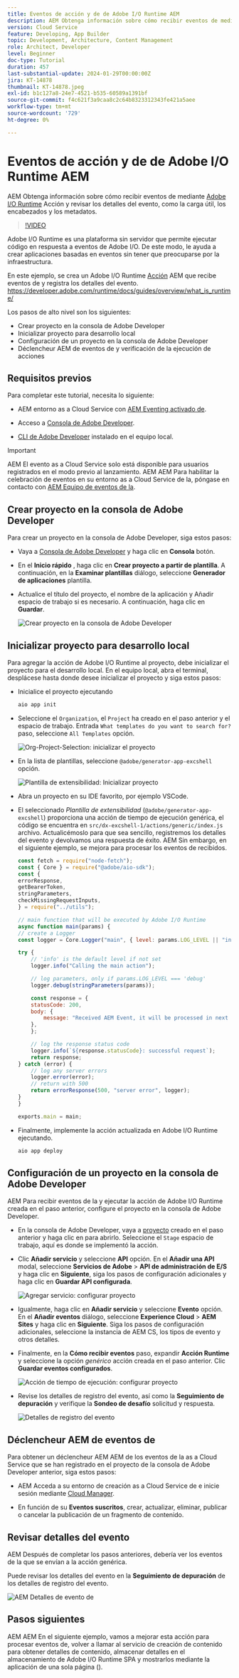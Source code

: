 ```yaml
---
title: Eventos de acción y de de Adobe I/O Runtime AEM
description: AEM Obtenga información sobre cómo recibir eventos de mediante la acción de Adobe I/O Runtime y revise los detalles del evento, como la carga útil, los encabezados y los metadatos.
version: Cloud Service
feature: Developing, App Builder
topic: Development, Architecture, Content Management
role: Architect, Developer
level: Beginner
doc-type: Tutorial
duration: 457
last-substantial-update: 2024-01-29T00:00:00Z
jira: KT-14878
thumbnail: KT-14878.jpeg
exl-id: b1c127a8-24e7-4521-b535-60589a1391bf
source-git-commit: f4c621f3a9caa8c2c64b8323312343fe421a5aee
workflow-type: tm+mt
source-wordcount: '729'
ht-degree: 0%

---
```


# Eventos de acción y de de Adobe I/O Runtime AEM

AEM Obtenga información sobre cómo recibir eventos de mediante [Adobe I/O Runtime](https://developer.adobe.com/runtime/docs/guides/overview/what_is_runtime/) Acción y revisar los detalles del evento, como la carga útil, los encabezados y los metadatos.

>[!VIDEO](https://video.tv.adobe.com/v/3427053?quality=12&learn=on)

Adobe I/O Runtime es una plataforma sin servidor que permite ejecutar código en respuesta a eventos de Adobe I/O. De este modo, le ayuda a crear aplicaciones basadas en eventos sin tener que preocuparse por la infraestructura.

En este ejemplo, se crea un Adobe I/O Runtime [Acción](https://developer.adobe.com/runtime/docs/guides/using/creating_actions/) AEM que recibe eventos de y registra los detalles del evento.
https://developer.adobe.com/runtime/docs/guides/overview/what_is_runtime/

Los pasos de alto nivel son los siguientes:

- Crear proyecto en la consola de Adobe Developer
- Inicializar proyecto para desarrollo local
- Configuración de un proyecto en la consola de Adobe Developer
- Déclencheur AEM de eventos de y verificación de la ejecución de acciones

## Requisitos previos

Para completar este tutorial, necesita lo siguiente:

- AEM entorno as a Cloud Service con [AEM Eventing activado de](https://developer.adobe.com/experience-cloud/experience-manager-apis/guides/events/#enable-aem-events-on-your-aem-cloud-service-environment).

- Acceso a [Consola de Adobe Developer](https://developer.adobe.com/developer-console/docs/guides/getting-started/).

- [CLI de Adobe Developer](https://developer.adobe.com/runtime/docs/guides/tools/cli_install/) instalado en el equipo local.

>[!IMPORTANT]
>
>AEM El evento as a Cloud Service solo está disponible para usuarios registrados en el modo previo al lanzamiento. AEM AEM Para habilitar la celebración de eventos en su entorno as a Cloud Service de la, póngase en contacto con [AEM Equipo de eventos de la](mailto:grp-aem-events@adobe.com).

## Crear proyecto en la consola de Adobe Developer

Para crear un proyecto en la consola de Adobe Developer, siga estos pasos:

- Vaya a [Consola de Adobe Developer](https://developer.adobe.com/) y haga clic en **Consola** botón.

- En el **Inicio rápido** , haga clic en **Crear proyecto a partir de plantilla**. A continuación, en la **Examinar plantillas** diálogo, seleccione **Generador de aplicaciones** plantilla.

- Actualice el título del proyecto, el nombre de la aplicación y Añadir espacio de trabajo si es necesario. A continuación, haga clic en **Guardar**.

  ![Crear proyecto en la consola de Adobe Developer](../assets/examples/runtime-action/create-project.png)


## Inicializar proyecto para desarrollo local

Para agregar la acción de Adobe I/O Runtime al proyecto, debe inicializar el proyecto para el desarrollo local. En el equipo local, abra el terminal, desplácese hasta donde desee inicializar el proyecto y siga estos pasos:

- Inicialice el proyecto ejecutando

  ```bash
  aio app init
  ```

- Seleccione el `Organization`, el `Project` ha creado en el paso anterior y el espacio de trabajo. Entrada `What templates do you want to search for?` paso, seleccione `All Templates` opción.

  ![Org-Project-Selection: inicializar el proyecto](../assets/examples/runtime-action/all-templates.png)

- En la lista de plantillas, seleccione `@adobe/generator-app-excshell` opción.

  ![Plantilla de extensibilidad: Inicializar proyecto](../assets/examples/runtime-action/extensibility-template.png)

- Abra un proyecto en su IDE favorito, por ejemplo VSCode.

- El seleccionado _Plantilla de extensibilidad_ (`@adobe/generator-app-excshell`) proporciona una acción de tiempo de ejecución genérica, el código se encuentra en `src/dx-excshell-1/actions/generic/index.js` archivo. Actualicémoslo para que sea sencillo, registremos los detalles del evento y devolvamos una respuesta de éxito. AEM Sin embargo, en el siguiente ejemplo, se mejora para procesar los eventos de recibidos.

  ```javascript
  const fetch = require("node-fetch");
  const { Core } = require("@adobe/aio-sdk");
  const {
  errorResponse,
  getBearerToken,
  stringParameters,
  checkMissingRequestInputs,
  } = require("../utils");
  
  // main function that will be executed by Adobe I/O Runtime
  async function main(params) {
  // create a Logger
  const logger = Core.Logger("main", { level: params.LOG_LEVEL || "info" });
  
  try {
      // 'info' is the default level if not set
      logger.info("Calling the main action");
  
      // log parameters, only if params.LOG_LEVEL === 'debug'
      logger.debug(stringParameters(params));
  
      const response = {
      statusCode: 200,
      body: {
          message: "Received AEM Event, it will be processed in next example",
      },
      };
  
      // log the response status code
      logger.info(`${response.statusCode}: successful request`);
      return response;
  } catch (error) {
      // log any server errors
      logger.error(error);
      // return with 500
      return errorResponse(500, "server error", logger);
  }
  }
  
  exports.main = main;
  ```

- Finalmente, implemente la acción actualizada en Adobe I/O Runtime ejecutando.

  ```bash
  aio app deploy
  ```

## Configuración de un proyecto en la consola de Adobe Developer

AEM Para recibir eventos de la y ejecutar la acción de Adobe I/O Runtime creada en el paso anterior, configure el proyecto en la consola de Adobe Developer.

- En la consola de Adobe Developer, vaya a [proyecto](https://developer.adobe.com/console/projects) creado en el paso anterior y haga clic en para abrirlo. Seleccione el `Stage` espacio de trabajo, aquí es donde se implementó la acción.

- Clic **Añadir servicio** y seleccione **API** opción. En el **Añadir una API** modal, seleccione **Servicios de Adobe** > **API de administración de E/S** y haga clic en **Siguiente**, siga los pasos de configuración adicionales y haga clic en **Guardar API configurada**.

  ![Agregar servicio: configurar proyecto](../assets/examples/runtime-action/add-io-management-api.png)

- Igualmente, haga clic en **Añadir servicio** y seleccione **Evento** opción. En el **Añadir eventos** diálogo, seleccione **Experience Cloud** > **AEM Sites** y haga clic en **Siguiente**. Siga los pasos de configuración adicionales, seleccione la instancia de AEM CS, los tipos de evento y otros detalles.

- Finalmente, en la **Cómo recibir eventos** paso, expandir **Acción Runtime** y seleccione la opción _genérico_ acción creada en el paso anterior. Clic **Guardar eventos configurados**.

  ![Acción de tiempo de ejecución: configurar proyecto ](../assets/examples/runtime-action/select-runtime-action.png)

- Revise los detalles de registro del evento, así como la **Seguimiento de depuración** y verifique la **Sondeo de desafío** solicitud y respuesta.

  ![Detalles de registro del evento](../assets/examples/runtime-action/debug-tracing-challenge-probe.png)


## Déclencheur AEM de eventos de

Para obtener un déclencheur AEM AEM de los eventos de la as a Cloud Service que se han registrado en el proyecto de la consola de Adobe Developer anterior, siga estos pasos:

- AEM Acceda a su entorno de creación as a Cloud Service de e inicie sesión mediante [Cloud Manager](https://my.cloudmanager.adobe.com/).

- En función de su **Eventos suscritos**, crear, actualizar, eliminar, publicar o cancelar la publicación de un fragmento de contenido.

## Revisar detalles del evento

AEM Después de completar los pasos anteriores, debería ver los eventos de la que se envían a la acción genérica.

Puede revisar los detalles del evento en la **Seguimiento de depuración** de los detalles de registro del evento.

![AEM Detalles de evento de](../assets/examples/runtime-action/aem-event-details.png)


## Pasos siguientes

AEM AEM En el siguiente ejemplo, vamos a mejorar esta acción para procesar eventos de, volver a llamar al servicio de creación de contenido para obtener detalles de contenido, almacenar detalles en el almacenamiento de Adobe I/O Runtime SPA y mostrarlos mediante la aplicación de una sola página ().
